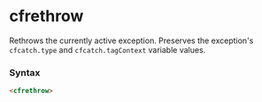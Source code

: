 # cfrethrow

Rethrows the currently active exception. Preserves the
 exception's `cfcatch.type` and `cfcatch.tagContext` variable
 values.

### Syntax

```html
<cfrethrow>
```
